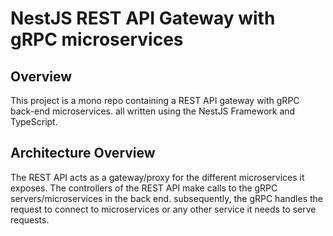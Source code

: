 
# NestJS REST API Gateway with gRPC microservices

## Overview
This project is a mono repo containing a REST API gateway with gRPC back-end microservices.
all written using the NestJS Framework and TypeScript.

## Architecture Overview
The REST API acts as a gateway/proxy for the different microservices it exposes.
The controllers of the REST API make calls to the gRPC servers/microservices in the back end.
 subsequently, the gRPC handles the request to connect to microservices or any other service it needs to serve requests.
